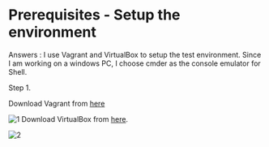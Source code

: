 # Prerequisites - Setup the environment

Answers : I use Vagrant and VirtualBox to setup the test environment. Since I am working on a windows PC, I choose cmder as the console emulator for Shell.

Step 1.

Download Vagrant from [here](https://www.vagrantup.com/)

![1](https://github.com/allenz16/hiring-engineers/blob/solutions-engineer/screenshots/1.png)
Download VirtualBox from [here](https://www.virtualbox.org/).

![2](https://github.com/allenz16/hiring-engineers/blob/solutions-engineer/screenshots/10.png)
